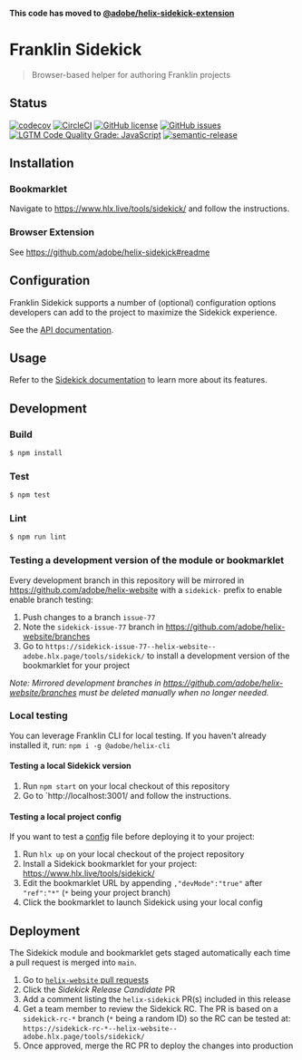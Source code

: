 **This code has moved to [@adobe/helix-sidekick-extension](https://github.com/adobe/helix-sidekick-extension)**

# Franklin Sidekick

> Browser-based helper for authoring Franklin projects



## Status
[![codecov](https://img.shields.io/codecov/c/github/adobe/helix-sidekick.svg)](https://codecov.io/gh/adobe/helix-sidekick)
[![CircleCI](https://img.shields.io/circleci/project/github/adobe/helix-sidekick.svg)](https://circleci.com/gh/adobe/helix-sidekick)
[![GitHub license](https://img.shields.io/github/license/adobe/helix-sidekick.svg)](https://github.com/adobe/helix-sidekick/blob/master/LICENSE.txt)
[![GitHub issues](https://img.shields.io/github/issues/adobe/helix-sidekick.svg)](https://github.com/adobe/helix-sidekick/issues)
[![LGTM Code Quality Grade: JavaScript](https://img.shields.io/lgtm/grade/javascript/g/adobe/helix-sidekick.svg?logo=lgtm&logoWidth=18)](https://lgtm.com/projects/g/adobe/helix-sidekick)
[![semantic-release](https://img.shields.io/badge/%20%20%F0%9F%93%A6%F0%9F%9A%80-semantic--release-e10079.svg)](https://github.com/semantic-release/semantic-release)

## Installation

### Bookmarklet

Navigate to https://www.hlx.live/tools/sidekick/ and follow the instructions.

### Browser Extension

See https://github.com/adobe/helix-sidekick#readme

## Configuration

Franklin Sidekick supports a number of (optional) configuration options developers can add to the project to maximize the Sidekick experience. 

See the [API documentation](docs/API.md#sidekickConfig).

## Usage
Refer to the [Sidekick documentation](https://www.hlx.live/docs/sidekick) to learn more about its features.

## Development

### Build

```bash
$ npm install
```

### Test

```bash
$ npm test
```

### Lint

```bash
$ npm run lint
```

### Testing a development version of the module or bookmarklet

Every development branch in this repository will be mirrored in https://github.com/adobe/helix-website with a `sidekick-` prefix to enable enable branch testing:

1. Push changes to a branch `issue-77`
2. Note the `sidekick-issue-77` branch in https://github.com/adobe/helix-website/branches
3. Go to `https://sidekick-issue-77--helix-website--adobe.hlx.page/tools/sidekick/` to install a development version of the bookmarklet for your project

_Note: Mirrored development branches in https://github.com/adobe/helix-website/branches must be deleted manually when no longer needed._

### Local testing

You can leverage Franklin CLI for local testing. If you haven't already installed it, run: `npm i -g @adobe/helix-cli`

#### Testing a local Sidekick version

1. Run `npm start` on your local checkout of this repository
2. Go to `http://localhost:3001/ and follow the instructions.

#### Testing a local project config

If you want to test a [config](#configuration) file before deploying it to your project:
1. Run `hlx up` on your local checkout of the project repository
2. Install a Sidekick bookmarklet for your project: https://www.hlx.live/tools/sidekick/
3. Edit the bookmarklet URL by appending `,"devMode":"true"` after `"ref":"*"` (`*` being your project branch)
4. Click the bookmarklet to launch Sidekick using your local config

## Deployment

The Sidekick module and bookmarklet gets staged automatically each time a pull request is merged into `main`.
1. Go to [`helix-website` pull requests](https://github.com/adobe/helix-website/pulls)
1. Click the _Sidekick Release Candidate_ PR
1. Add a comment listing the `helix-sidekick` PR(s) included in this release
1. Get a team member to review the Sidekick RC. The PR is based on a `sidekick-rc-*` branch (`*` being a random ID) so the RC can be tested at:
   `https://sidekick-rc-*--helix-website--adobe.hlx.page/tools/sidekick/`
1. Once approved, merge the RC PR to deploy the changes into production
